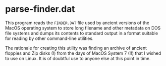 # parse-finder.dat

This program reads the `FINDER.DAT` file used by ancient versions of the MacOS 
operating system to store long filename and other metadata on DOS file systems
and dumps its contents to standard output in a format suitable for reading by 
other command-line utilities.

The rationale for creating this utility was finding an archive of ancient floppies 
and Zip disks (!) from the days of MacOS System 7 (!!) that I wished to use on 
Linux. It is of doubtful use to anyone else at this point in time.


